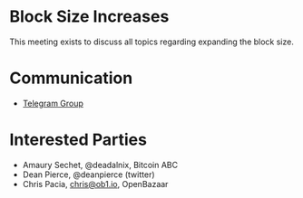 
# Block Size Increases

This meeting exists to discuss all topics regarding expanding the block size.

# Communication

* [Telegram Group](https://t.me/joinchat/AAAAAEd6Apu4uWyXChJFpQ)

# Interested Parties

- Amaury Sechet, @deadalnix, Bitcoin ABC
- Dean Pierce, @deanpierce (twitter)
- Chris Pacia, chris@ob1.io, OpenBazaar
